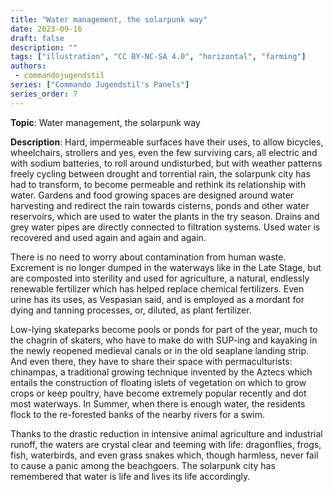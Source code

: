 ```yaml
---
title: "Water management, the solarpunk way"
date: 2023-09-16
draft: false
description: ""
tags: ["illustration", "CC BY-NC-SA 4.0", "horizontal", "farming"]
authors:
 - commandojugendstil
series: ["Commando Jugendstil's Panels"]
series_order: 7
---
```


**Topic**: 
Water management, the solarpunk way

**Description**:
Hard, impermeable surfaces have their uses, to allow bicycles, wheelchairs, strollers and yes, even the few surviving cars, all electric and with sodium batteries, to roll around undisturbed, but with weather patterns freely cycling between drought and torrential rain, the solarpunk city has had to transform, to become permeable and rethink its relationship with water.
Gardens and food growing spaces are designed around water harvesting and redirect the rain towards cisterns, ponds and other water reservoirs, which are used to water the plants in the try season. Drains and grey water pipes are directly connected to filtration systems. Used water is recovered and used again and again and again.

There is no need to worry about contamination from human waste. Excrement is no longer dumped in the waterways like in the Late Stage, but are composted into sterility and used for agriculture, a natural, endlessly renewable fertilizer which has helped replace chemical fertilizers. Even urine has its uses, as Vespasian said, and is employed as a mordant for dying and tanning processes, or, diluted, as plant fertilizer.

Low-lying skateparks become pools or ponds for part of the year, much to the chagrin of skaters, who have to make do with SUP-ing and kayaking in the newly reopened medieval canals or in the old seaplane landing strip. And even there, they have to share their space with permaculturists: chinampas, a traditional growing technique invented by the Aztecs which entails the construction of floating islets of vegetation on which to grow crops or keep poultry, have become extremely popular recently and dot most waterways.
In Summer, when there is enough water, the residents flock to the re-forested banks of the nearby rivers for a swim.

Thanks to the drastic reduction in intensive animal agriculture and industrial runoff, the waters are crystal clear and teeming with life: dragonflies, frogs, fish, waterbirds, and even grass snakes which, though harmless, never fail to cause a panic among the beachgoers.
The solarpunk city has remembered that water is life and lives its life accordingly.
